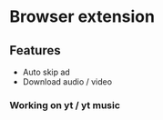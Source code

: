 # Browser extension

## Features

- Auto skip ad
- Download audio / video

### Working on yt / yt music
